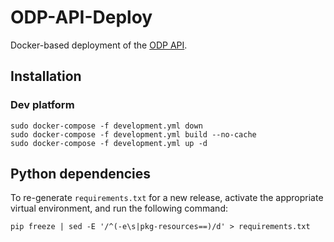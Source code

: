# ODP-API-Deploy

Docker-based deployment of the [ODP API](https://github.com/SAEONData/ODP-API).

## Installation

### Dev platform

    sudo docker-compose -f development.yml down
    sudo docker-compose -f development.yml build --no-cache
    sudo docker-compose -f development.yml up -d

## Python dependencies

To re-generate `requirements.txt` for a new release, activate the appropriate
virtual environment, and run the following command:

    pip freeze | sed -E '/^(-e\s|pkg-resources==)/d' > requirements.txt
